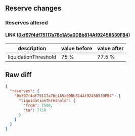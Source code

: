 ## Reserve changes

### Reserves altered

#### LINK ([0xf97f4df75117a78c1A5a0DBb814Af92458539FB4](https://arbiscan.io/address/0xf97f4df75117a78c1A5a0DBb814Af92458539FB4))

| description | value before | value after |
| --- | --- | --- |
| liquidationThreshold | 75 % | 77.5 % |


## Raw diff

```json
{
  "reserves": {
    "0xf97f4df75117a78c1A5a0DBb814Af92458539FB4": {
      "liquidationThreshold": {
        "from": 7500,
        "to": 7750
      }
    }
  }
}
```